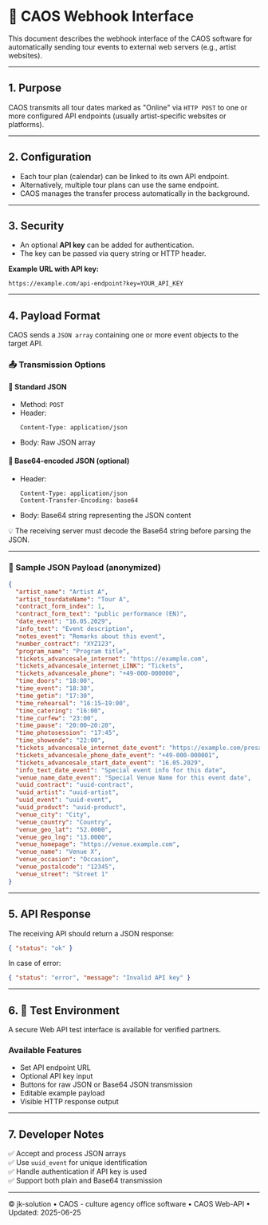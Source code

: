 # 📘 CAOS Webhook Interface

This document describes the webhook interface of the CAOS software for automatically sending tour events to external web servers (e.g., artist websites).

---

## 1. Purpose

CAOS transmits all tour dates marked as "Online" via `HTTP POST` to one or more configured API endpoints (usually artist-specific websites or platforms).

---

## 2. Configuration

- Each tour plan (calendar) can be linked to its own API endpoint.
- Alternatively, multiple tour plans can use the same endpoint.
- CAOS manages the transfer process automatically in the background.

---

## 3. Security

- An optional **API key** can be added for authentication.
- The key can be passed via query string or HTTP header.

**Example URL with API key:**
```
https://example.com/api-endpoint?key=YOUR_API_KEY
```

---

## 4. Payload Format

CAOS sends a `JSON array` containing one or more event objects to the target API.

### 📤 Transmission Options

#### 🔹 Standard JSON

- Method: `POST`
- Header:
  ```
  Content-Type: application/json
  ```
- Body: Raw JSON array

#### 🔹 Base64-encoded JSON (optional)

- Header:
  ```
  Content-Type: application/json
  Content-Transfer-Encoding: base64
  ```
- Body: Base64 string representing the JSON content

💡 The receiving server must decode the Base64 string before parsing the JSON.

---

### 🔄 Sample JSON Payload (anonymized)

```json
{
  "artist_name": "Artist A",
  "artist_tourdateName": "Tour A",
  "contract_form_index": 1,
  "contract_form_text": "public performance (EN)",
  "date_event": "16.05.2029",
  "info_text": "Event description",
  "notes_event": "Remarks about this event",
  "number_contract": "XYZ123",
  "program_name": "Program title",
  "tickets_advancesale_internet": "https://example.com",
  "tickets_advancesale_internet_LINK": "Tickets",
  "tickets_advancesale_phone": "+49-000-000000",
  "time_doors": "18:00",
  "time_event": "18:30",
  "time_getin": "17:30",
  "time_rehearsal": "16:15–19:00",
  "time_catering": "16:00",
  "time_curfew": "23:00",
  "time_pause": "20:00–20:20",
  "time_photosession": "17:45",
  "time_showende": "22:00",
  "tickets_advancesale_internet_date_event": "https://example.com/presale/2025-07-16",
  "tickets_advancesale_phone_date_event": "+49-000-000001",
  "tickets_advancesale_start_date_event": "16.05.2029",
  "info_text_date_event": "Special event info for this date",
  "venue_name_date_event": "Special Venue Name for this event date",
  "uuid_contract": "uuid-contract",
  "uuid_artist": "uuid-artist",
  "uuid_event": "uuid-event",
  "uuid_product": "uuid-product",
  "venue_city": "City",
  "venue_country": "Country",
  "venue_geo_lat": "52.0000",
  "venue_geo_lng": "13.0000",
  "venue_homepage": "https://venue.example.com",
  "venue_name": "Venue X",
  "venue_occasion": "Occasion",
  "venue_postalcode": "12345",
  "venue_street": "Street 1"
}
```

---

## 5. API Response

The receiving API should return a JSON response:

```json
{ "status": "ok" }
```

In case of error:

```json
{ "status": "error", "message": "Invalid API key" }
```

---

## 6. 🧪 Test Environment

A secure Web API test interface is available for verified partners.

### Available Features

- Set API endpoint URL
- Optional API key input
- Buttons for raw JSON or Base64 JSON transmission
- Editable example payload
- Visible HTTP response output

---

## 7. Developer Notes

✅ Accept and process JSON arrays  
✅ Use `uuid_event` for unique identification  
✅ Handle authentication if API key is used  
✅ Support both plain and Base64 transmission

---

© jk-solution • CAOS - culture agency office software • CAOS Web-API • Updated: 2025-06-25
